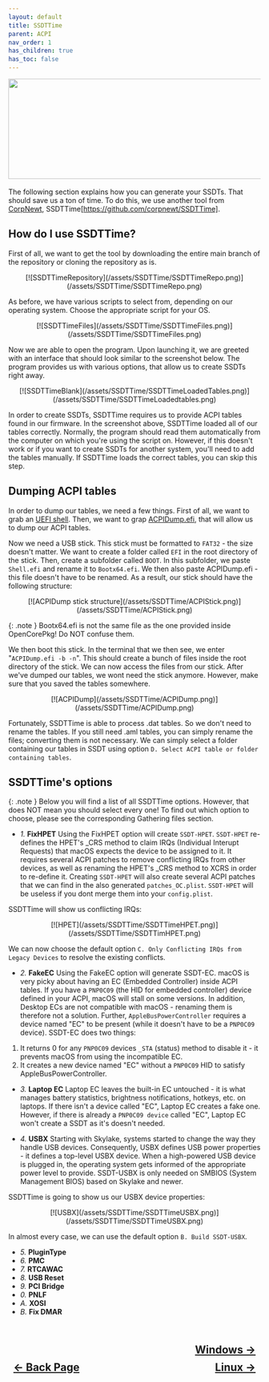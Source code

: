 ```yaml
---
layout: default
title: SSDTTime
parent: ACPI
nav_order: 1
has_children: true
has_toc: false
---
```


<style>
  .navigation-container {
    display: flex;
    justify-content: space-between;
    align-items: center;
    width: 100%;
  }
  
  .nav-button {
    margin: 10px;
  }

  .windows-next-button-container {
    text-align: right;
  }

  .windows-next-button {
    margin: 10px;
    top: 0px;
    bottom: 0px;
    left: 0px;
    right: 0px;
  }
</style>

<p align="center">
  <img width="650" height="200" src="../../../../assets/Header-Tools-SSDTTime.png">
</p>

The following section explains how you can generate your SSDTs. That should save us a ton of time. To do this, we use another tool from [CorpNewt](https://github.com/corpnewt), SSDTTime[https://github.com/corpnewt/SSDTTime].

## How do I use SSDTTime?

First of all, we want to get the tool by downloading the entire main branch of the repository or cloning the repository as is. 

<div style="text-align: center;" markdown="1">
  [![SSDTTimeRepository](/assets/SSDTTime/SSDTTimeRepo.png)](/assets/SSDTTime/SSDTTimeRepo.png)
</div>

 As before, we have various scripts to select from, depending on our operating system. Choose the appropriate script for your OS.

<div style="text-align: center;" markdown="1">
  [![SSDTTimeFiles](/assets/SSDTTime/SSDTTimeFiles.png)](/assets/SSDTTime/SSDTTimeFiles.png)
</div>

Now we are able to open the program. Upon launching it, we are greeted with an interface that should look similar to the screenshot below. The program provides us with various options, that allow us to create SSDTs right away. 

<div style="text-align: center;" markdown="1">
  [![SSDTTimeBlank](/assets/SSDTTime/SSDTTimeLoadedTables.png)](/assets/SSDTTime/SSDTTimeLoadedtables.png)
</div>

In order to create SSDTs, SSDTTime requires us to provide ACPI tables found in our firmware. In the screenshot above, SSDTTime loaded all of our tables correctly.
Normally, the program should read them automatically from the computer on which you're using the script on. However, if this doesn't work or if you want to create SSDTs for another system, you'll need to add the tables manually. If SSDTTime loads the correct tables, you can skip this step.

## Dumping ACPI tables

In order to dump our tables, we need a few things. First of all, we want to grab an [UEFI shell](https://github.com/tianocore/edk2/blob/edk2-stable201903/ShellBinPkg/UefiShell/X64/Shell.efi). Then, we want to grap [ACPIDump.efi](https://github.com/dortania/OpenCore-Install-Guide/blob/master/extra-files/acpidump.efi.zip), that will allow us to dump our ACPI tables.

Now we need a USB stick. This stick must be formatted to ```FAT32``` - the size doesn't matter. We want to create a folder called ```EFI``` in the root directory of the stick. Then, create a subfolder called ```BOOT```. In this subfolder, we paste ```Shell.efi``` and rename it to ```Bootx64.efi```. We then also paste ACPIDump.efi - this file doesn't have to be renamed. As a result, our stick should have the following structure:

<div style="text-align: center;" markdown="1">
  [![ACPIDump stick structure](/assets/SSDTTime/ACPIStick.png)](/assets/SSDTTime/ACPIStick.png)
</div>

{: .note }
Bootx64.efi is not the same file as the one provided inside OpenCorePkg! Do NOT confuse them. 


We then boot this stick. In the terminal that we then see, we enter "```ACPIDump.efi -b -n```". This should create a bunch of files inside the root directory of the stick. We can now access the files from our stick. After we've dumped our tables, we wont need the stick anymore. However, make sure that you saved the tables somewhere.

<div style="text-align: center;" markdown="1">
  [![ACPIDump](/assets/SSDTTime/ACPIDump.png)](/assets/SSDTTime/ACPIDump.png)
</div>

Fortunately, SSDTTime is able to process .dat tables. So we don't need to rename the tables. If you still need .aml tables, you can simply rename the files; converting them is not necessary. We can simply select a folder containing our tables in SSDT using option ```D. Select ACPI table or folder containing tables```.

## SSDTTime's options

{: .note }
Below you will find a list of all SSDTTime options. However, that does NOT mean you should select every one! To find out which option to choose, please see the corresponding Gathering files section.

- *1.* **FixHPET**
Using the FixHPET option will create ```SSDT-HPET```. ```SSDT-HPET``` re-defines the HPET's _CRS method to claim IRQs (Individual Interupt Requests) that macOS expects the device to be assigned to it.  It requires several ACPI patches to remove conflicting IRQs from other devices, as well as renaming the HPET's _CRS method to XCRS in order to re-define it.
Creating ```SSDT-HPET``` will also create several ACPI patches that we can find in the also generated ```patches_OC.plist```. ```SSDT-HPET``` will be useless if you dont merge them into your ```config.plist```.

SSDTTime will show us conflicting IRQs:

<div style="text-align: center;" markdown="1">
  [![HPET](/assets/SSDTTime/SSDTTimeHPET.png)](/assets/SSDTTime/SSDTTimHPET.png)
</div>

We can now choose the default option ```C. Only Conflicting IRQs from Legacy Devices``` to resolve the existing conflicts.

- *2.* **FakeEC**
Using the FakeEC option will generate SSDT-EC. macOS is very picky about having an EC (Embedded Controller) inside ACPI tables. If you have a ```PNP0C09```  (the HID for embedded controller) device defined in your ACPI, macOS will stall on some versions. In addition, Desktop ECs are not compatible with macOS - renaming them is therefore not a solution. Further, ```AppleBusPowerController``` requires a device named "EC" to be present (while it doesn't have to be a ```PNP0C09``` device). 
SSDT-EC does two things:
1. It returns 0 for any ```PNP0C09``` devices ```_STA``` (status) method to disable it - it prevents macOS from using the incompatible EC.
2. It creates a new device named "EC" without a ```PNP0C09``` HID to satisfy AppleBusPowerController.

- *3.* **Laptop EC**
Laptop EC leaves the built-in EC untouched - it is what manages battery statistics, brightness notifications, hotkeys, etc. on laptops. If there isn't a device called "EC", Laptop EC creates a fake one. However, if there is already a ```PNP0C09 device``` called "EC", Laptop EC won't create a SSDT as it's doesn't needed.

- *4.* **USBX**
Starting with Skylake, systems started to change the way they handle USB devices. Consequently, USBX defines USB power properties - it defines a top-level USBX device. When a high-powered USB device is plugged in, the operating system gets informed of the appropriate power level to provide. SSDT-USBX is only needed on SMBIOS (System Management BIOS) based on Skylake and newer.

SSDTTime is going to show us our USBX device properties:

<div style="text-align: center;" markdown="1">
  [![USBX](/assets/SSDTTime/SSDTTimeUSBX.png)](/assets/SSDTTime/SSDTTimeUSBX.png)
</div>

In almost every case, we can use the default option ```B. Build SSDT-USBX```.

- *5.* **PluginType**
- *6.* **PMC**
- *7.* **RTCAWAC**
- *8.* **USB Reset**
- *9.* **PCI Bridge**
- *0.* **PNLF**
- *A.* **XOSI**
- *B.* **Fix DMAR**

<h2 align="center">
  <br>
  <div class="windows-next-button-container">
  <a class="windows-next-button" href="../01-Windows/">Windows &rarr;</a>
  </div>
  <div class="navigation-container">
    <a class="nav-button" href="../../index/">&larr; Back Page</a>
    <a class="nav-button" href="../02-Linux/">Linux &rarr;</a>
  </div>
  <br>
</h2>
